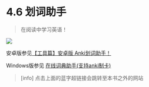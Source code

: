 # 4.6 划词助手
> 在阅读中学习英语！

![](../.gitbook/assets/gif_20180926214417.gif)

  
安卓版参见[【工具篇】安卓版 Anki划词助手！](https://zhuanlan.zhihu.com/p/25857322)

Windows版参见 [在线词典助手\(支持anki制卡\)](https://zhuanlan.zhihu.com/p/33799112)

>[info] 点击上面的蓝字超链接会跳转至本书之外的网站
